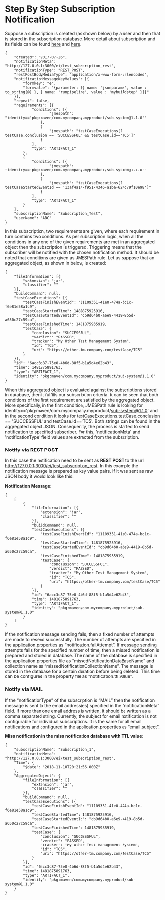 # Step By Step Subscription Notification

Suppose a subscription is created (as shown below) by a user and then that is
stored in the subscription database. More detail about subscription and its fields can be found [here](https://github.com/eiffel-community/eiffel-intelligence/blob/master/wiki/markdown/subscription-API.md)
and [here](https://github.com/eiffel-community/eiffel-intelligence-frontend/blob/master/wiki/markdown/Add-Subscription.md).

    {
        "created": "2017-07-26",
        "notificationMeta": "http://127.0.0.1:3000/ei/test_subscription_rest",
        "notificationType": "REST_POST",
        "restPostBodyMediaType": "application/x-www-form-urlencoded",
        "notificationMessageKeyValues": [{
            "formkey": "e",
            "formvalue": "{parameter: [{ name: 'jsonparams', value : to_string(@) }, { name: 'runpipeline', value : 'mybuildstep' }]}"
        }],
        "repeat": false,
        "requirements": [{
                "conditions": [{
                        "jmespath": "identity=='pkg:maven/com.mycompany.myproduct/sub-system@1.1.0'"
                    },
                    {
                        "jmespath": "testCaseExecutions[?testCase.conclusion == 'SUCCESSFUL' && testCase.id=='TC5']"
                    }
                ],
                "type": "ARTIFACT_1"
            },
            {
                "conditions": [{
                        "jmespath": "identity=='pkg:maven/com.mycompany.myproduct/sub-system@1.1.0'"
                    },
                    {
                        "jmespath": "testCaseExecutions[?testCaseStartedEventId == '13af4a14-f951-4346-a1ba-624c79f10e98']"
                    }
                ],
                "type": "ARTIFACT_1"
            }
        ],
        "subscriptionName": "Subscription_Test",
        "userName": "ABC"
    }


In this subscription, two requirements are given, where each requirement in turn
contains two conditions. As per subscription logic, when all the conditions in
any one of the given requirements are met in an aggregated object then the
subscription is triggered. Triggering means that the subscriber will be notified
with the chosen notification method. It should be noted that conditions are given
as JMESPath rule. Let us suppose that an aggregated object, as shown in below,
is created:

    {
        "fileInformation": [{
            "extension": "jar",
            "classifier": ""
        }],
        "buildCommand": null,
        "testCaseExecutions": [{
            "testCaseFinishEventId": "11109351-41e0-474a-bc1c-f6e81e58a1c9",
            "testCaseStartedTime": 1481875925916,
            "testCaseStartedEventId": "cb9d64b0-a6e9-4419-8b5d-a650c27c59ca",
            "testCaseFinishedTime": 1481875935919,
            "testCase": {
                "conclusion": "SUCCESSFUL",
                "verdict": "PASSED",
                "tracker": "My Other Test Management System",
                "id": "TC5",
                "uri": "https://other-tm.company.com/testCase/TC5"
            }
        }],
        "id": "6acc3c87-75e0-4b6d-88f5-b1a5d4e62b43",
        "time": 1481875891763,
        "type": "ARTIFACT_1",
        "identity": "pkg:maven/com.mycompany.myproduct/sub-system@1.1.0"
    }


When this aggregated object is evaluated against the subscriptions stored in
database, then it fulfills our subscription criteria. It can be seen that both
conditions of the first requirement are satisfied by the aggregated object.
More specifically, in the first condition, JMESPath rule is looking for
identity=='pkg:maven/com.mycompany.myproduct/sub-system@1.1.0' and in the second
condition it looks for testCaseExecutions.testCase.conclusion == 'SUCCESSFUL'
and testCase.id=='TC5'. Both strings can be found in the aggregated object JSON.
Consequently, the process is started to send notification to specified subscriber.
For this, 'notificationMeta' and 'notificationType' field values are extracted
from the subscription.

### Notify via REST POST ###
In this case the notification need to be sent as **REST POST** to
the url http://127.0.0.1:3000/ei/test_subscription_rest. In this example the
notification message is prepared as key value pairs. If it was sent as
raw JSON body it would look like this:

**Notification Message:**

    {
        [
            {
                "fileInformation": [{
                    "extension": "jar",
                    "classifier": ""
                }],
                "buildCommand": null,
                "testCaseExecutions": [{
                    "testCaseFinishEventId": "11109351-41e0-474a-bc1c-f6e81e58a1c9",
                    "testCaseStartedTime": 1481875925916,
                    "testCaseStartedEventId": "cb9d64b0-a6e9-4419-8b5d-a650c27c59ca",
                    "testCaseFinishedTime": 1481875935919,
                    "testCase": {
                        "conclusion": "SUCCESSFUL",
                        "verdict": "PASSED",
                        "tracker": "My Other Test Management System",
                        "id": "TC5",
                        "uri": "https://other-tm.company.com/testCase/TC5"
                    }
                }],
                "id": "6acc3c87-75e0-4b6d-88f5-b1a5d4e62b43",
                "time": 1481875891763,
                "type": "ARTIFACT_1",
                "identity": "pkg:maven/com.mycompany.myproduct/sub-system@1.1.0"
            }
        ]
    }

If the notification message sending fails, then a fixed number of attempts are
made to resend successfully. The number of attempts are specified in the
[application.properties](https://github.com/eiffel-community/eiffel-intelligence/blob/master/src/main/resources/application.properties)
as “notification.failAttempt”. If message sending attempts fails for the
specified number of time, then a missed notification is prepared and stored
in database. The name of the database is specified in the application.properties
file as “missedNotificationDataBaseName” and collection name as
“missedNotificationCollectionName”. The message is stored in the database
for a certain duration before being deleted. This time can be configured in the
property file as “notification.ttl.value”.

### Notify via MAIL ###
If the “notificationType” of the subscription is “MAIL” then the notification
message is sent to the email address(es) specified in the “notificationMeta”
field. If more than one email address is written, it should be written as a
comma separated string. Currently, the subject for email notification is not
configurable for individual subscriptions. It is the same for all email
notifications and configured in the application.properties as “email.subject”.

**Miss notification in the miss notification database with TTL value:**

    {
        "subscriptionName": "Subscription_1",
        "notificationMeta": "http://127.0.0.1:3000/ei/test_subscription_rest",
        "Time": {
            "$date": "2018-11-10T20:21:56.000Z"
        },
        "AggregatedObject": {
            "fileInformation": [{
                "extension": "jar",
                "classifier": ""
            }],
            "buildCommand": null,
            "testCaseExecutions": [{
                "testCaseFinishEventId": "11109351-41e0-474a-bc1c-f6e81e58a1c9",
                "testCaseStartedTime": 1481875925916,
                "testCaseStartedEventId": "cb9d64b0-a6e9-4419-8b5d-a650c27c59ca",
                "testCaseFinishedTime": 1481875935919,
                "testCase": {
                    "conclusion": "SUCCESSFUL",
                    "verdict": "PASSED",
                    "tracker": "My Other Test Management System",
                    "id": "TC5",
                    "uri": "https://other-tm.company.com/testCase/TC5"
                }
            }],
            "id": "6acc3c87-75e0-4b6d-88f5-b1a5d4e62b43",
            "time": 1481875891763,
            "type": "ARTIFACT_1",
            "identity": "pkg:maven/com.mycompany.myproduct/sub-system@1.1.0"
        }
    }
